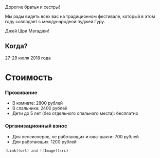 Дорогие братья и сестры!

Мы рады видеть всех вас на традиционном фестивале, который в этом году совпадает с международной пуджей Гуру.

Джей Шри Матаджи!

## Когда?

27-29 июля 2018 года

# Стоимость

### Проживание
- В комнате: 2800 рублей
- В спальнике: 2400 рублей
- Дети до 5 лет (без отдельного спального места): бесплатно

### Организационный взнос
- Для пенсионеров, не работающих и юва-шакти: 700 рублей
- Для работающих: 1200 рублей

```
[Link](url) and ![Image](src)
```


